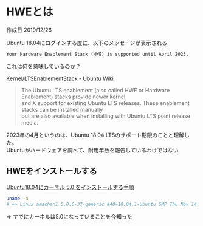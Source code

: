 # HWEとは

作成日 2019/12/26

Ubuntu 18.04にログインする度に、以下のメッセージが表示される

`Your Hardware Enablement Stack (HWE) is supported until April 2023.`

これは何を意味しているのか？

[Kernel/LTSEnablementStack \- Ubuntu Wiki](https://wiki.ubuntu.com/Kernel/LTSEnablementStack)

> The Ubuntu LTS enablement (also called HWE or Hardware Enablement) stacks provide newer kernel\
> and X support for existing Ubuntu LTS releases. These enablement stacks can be installed manually\
> but are also available when installing with Ubuntu LTS point release media.

2023年の4月というのは、Ubuntu 18.04 LTSのサポート期限のことと理解した。\
Ubuntuがハードウェアを調べて、耐用年数を報告しているわけではない

## HWEをインストールする

[Ubuntu18\.04にカーネル 5\.0 をインストールする手順](https://www.virment.com/how-to-update-kernel-5-in-ubuntu/)

```bash
uname -a
# => Linux amachan1 5.0.0-37-generic #40~18.04.1-Ubuntu SMP Thu Nov 14 12:06:39 UTC 2019 x86_64 x86_64 x86_64 GNU/Linux
```

=> すでにカーネルは5.0になっていることを今知った
